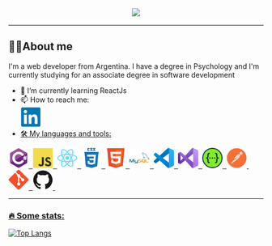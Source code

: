 <div id="header" align="center">
  <img src="https://i.giphy.com/media/v1.Y2lkPTc5MGI3NjExamJ6Y3RxcW4zamE5enB0anNlZHVscm0wdXcyOHhhMjM5eXF3dTJiZyZlcD12MV9pbnRlcm5hbF9naWZfYnlfaWQmY3Q9Zw/LHZyixOnHwDDy/giphy.gif" width="300"/>
</div>

---

## 👩‍💻About me

I'm a web developer from Argentina. I have a degree in Psychology and I'm currently studying for an associate degree in software development

- 🌱 I’m currently learning ReactJs
- 📫 How to reach me: <div>
    <a href="https://www.linkedin.com/in/mcecifernandez/"><img src="https://github.com/devicons/devicon/blob/master/icons/linkedin/linkedin-original.svg"               title="Linkedin" alt="Linkedin" width="40"/>
    </div>
- 🛠️ My languages and tools:
 <div>
  <img src="https://github.com/devicons/devicon/blob/master/icons/csharp/csharp-original.svg" title="Csharp" alt="Csharp" width="40" height="40"/>&nbsp;
  <img src="https://github.com/devicons/devicon/blob/master/icons/javascript/javascript-original.svg" title="JavaScript" alt="JavaScript" width="40" height="40"/>&nbsp;
  <img src="https://github.com/devicons/devicon/blob/master/icons/react/react-original.svg" title="React" alt="React " width="40" height="40"/>&nbsp;
  <img src="https://github.com/devicons/devicon/blob/master/icons/css3/css3-plain-wordmark.svg"  title="CSS3" alt="CSS" width="40" height="40"/>&nbsp;
  <img src="https://github.com/devicons/devicon/blob/master/icons/html5/html5-original.svg" title="HTML5" alt="HTML" width="40" height="40"/>&nbsp;
  <img src="https://github.com/devicons/devicon/blob/master/icons/mysql/mysql-original-wordmark.svg" title="MySQL"  alt="MySQL" width="40" height="40"/>&nbsp;
  <img src="https://github.com/devicons/devicon/blob/master/icons/vscode/vscode-original.svg" title="VSCode" alt="VSCode" width="40" height="40"/>&nbsp;
  <img src="https://github.com/devicons/devicon/blob/master/icons/visualstudio/visualstudio-original.svg" title="VisualStudio" alt="VisualStudio" width="40" height="40"/>&nbsp;
  <img src="https://github.com/devicons/devicon/blob/master/icons/swagger/swagger-original.svg" title="Swagger"  alt="Swagger" width="40" height="40"/>&nbsp;
  <img src="https://github.com/devicons/devicon/blob/master/icons/postman/postman-original.svg" title="Postman" alt="Postman" width="40" height="40"/>&nbsp;
  <img src="https://github.com/devicons/devicon/blob/master/icons/git/git-original.svg" title="Gi" alt="Git" width="40" height="40"/>&nbsp;
  <img src="https://github.com/devicons/devicon/blob/master/icons/github/github-original.svg" title="GitHub" alt="GitHub" width="40" height="40"/>&nbsp;
</div>

---

### :fire: Some stats:

[![Top Langs](https://github-readme-stats.vercel.app/api/top-langs/?username=cecifernandez&layout=compact&theme=vision-friendly-dark)](https://github.com/anuraghazra/github-readme-stats)

